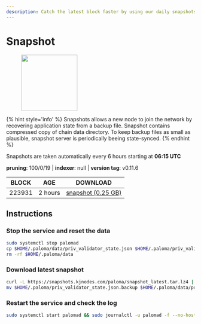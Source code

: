 ```yaml
---
description: Catch the latest block faster by using our daily snapshots.
---
```


# Snapshot

<figure><img src="https://raw.githubusercontent.com/kj89/testnet_manuals/main/pingpub/logos/paloma.png" width="150" alt=""><figcaption></figcaption></figure>

{% hint style='info' %}
Snapshots allows a new node to join the network by recovering application state from a backup file. 
Snapshot contains compressed copy of chain data directory. To keep backup files as small as plausible, 
snapshot server is periodically beeing state-synced.
{% endhint %}

Snapshots are taken automatically every 6 hours starting at **06:15 UTC**

**pruning**: 100/0/19 | **indexer**: null | **version tag**: v0.11.6

| BLOCK             | AGE             | DOWNLOAD                                                                                            |
| ----------------- | --------------- | --------------------------------------------------------------------------------------------------- |
| 223931 | 2 hours | [snapshot (0.25 GB)](https://snapshots.kjnodes.com/paloma/snapshot\_latest.tar.lz4) |

## Instructions

### Stop the service and reset the data

```bash
sudo systemctl stop palomad
cp $HOME/.paloma/data/priv_validator_state.json $HOME/.paloma/priv_validator_state.json.backup
rm -rf $HOME/.paloma/data
```

### Download latest snapshot

```bash
curl -L https://snapshots.kjnodes.com/paloma/snapshot_latest.tar.lz4 | tar -Ilz4 -xf - -C $HOME/.paloma
mv $HOME/.paloma/priv_validator_state.json.backup $HOME/.paloma/data/priv_validator_state.json
```

### Restart the service and check the log

```bash
sudo systemctl start palomad && sudo journalctl -u palomad -f --no-hostname -o cat
```
